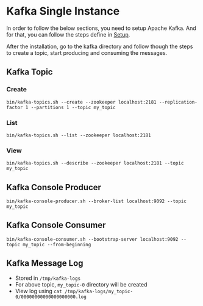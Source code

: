 # Kafka Single Instance

In order to follow the below sections, you need to setup Apache Kafka. And for that, you can follow the steps define in [Setup](README.md).

After the installation, go to the kafka directory and follow though the steps to create a topic, start producing and consuming the messages.


## Kafka Topic

### Create
`bin/kafka-topics.sh --create --zookeeper localhost:2181 --replication-factor 1 --partitions 1 --topic my_topic`

### List
`bin/kafka-topics.sh --list --zookeeper localhost:2181`

### View
`bin/kafka-topics.sh --describe --zookeeper localhost:2181 --topic my_topic`


## Kafka Console Producer
`bin/kafka-console-producer.sh --broker-list localhost:9092 --topic my_topic`


## Kafka Console Consumer
`bin/kafka-console-consumer.sh --bootstrap-server localhost:9092 --topic my_topic --from-beginning`


## Kafka Message Log
- Stored in `/tmp/kafka-logs`
- For above topic, `my_topic-0` directory will be created
- View log using `cat /tmp/kafka-logs/my_topic-0/00000000000000000000.log`

